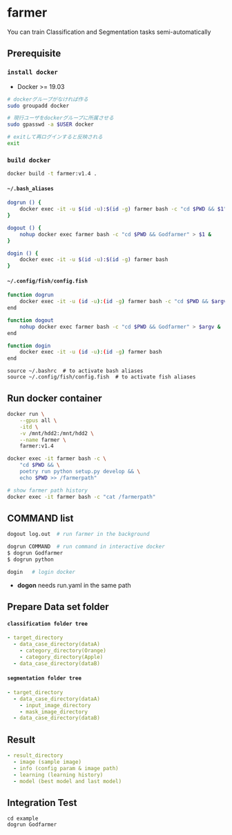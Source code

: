 # farmer

You can train Classification and Segmentation tasks semi-automatically

## Prerequisite

### `install docker`
- Docker >= 19.03
```bash
# dockerグループがなければ作る
sudo groupadd docker

# 現行ユーザをdockerグループに所属させる
sudo gpasswd -a $USER docker

# exitして再ログインすると反映される
exit
```

### `build docker`
```bash
docker build -t farmer:v1.4 .
```

#### **`~/.bash_aliases`**
```bash
dogrun () {
    docker exec -it -u $(id -u):$(id -g) farmer bash -c "cd $PWD && $1"
}

dogout () {
    nohup docker exec farmer bash -c "cd $PWD && Godfarmer" > $1 &
}

dogin () {
    docker exec -it -u $(id -u):$(id -g) farmer bash
}
```

#### **`~/.config/fish/config.fish`**
``` bash
function dogrun
    docker exec -it -u (id -u):(id -g) farmer bash -c "cd $PWD && $argv"
end

function dogout
    nohup docker exec farmer bash -c "cd $PWD && Godfarmer" > $argv &
end

function dogin
    docker exec -it -u (id -u):(id -g) farmer bash
end
```

```
source ~/.bashrc  # to activate bash aliases
source ~/.config/fish/config.fish  # to activate fish aliases
```

## Run docker container
```bash
docker run \
    --gpus all \
    -itd \
    -v /mnt/hdd2:/mnt/hdd2 \
    --name farmer \
    farmer:v1.4

docker exec -it farmer bash -c \
    "cd $PWD && \
    poetry run python setup.py develop && \
    echo $PWD >> /farmerpath"

# show farmer path history
docker exec -it farmer bash -c "cat /farmerpath"
```


## COMMAND list
```bash
dogout log.out  # run farmer in the background
```

```bash
dogrun COMMAND  # run command in interactive docker
$ dogrun Godfarmer
$ dogrun python
```

```bash
dogin   # login docker
```

* **dogon** needs run.yaml in the same path

## Prepare Data set folder

#### **`classification folder tree`**

```yaml
- target_directory
  - data_case_directory(dataA)
    - category_directory(Orange)
    - category_directory(Apple)
  - data_case_directory(dataB)
```

#### **`segmentation folder tree`**

```yaml
- target_directory
  - data_case_directory(dataA)
    - input_image_directory
    - mask_image_directory
  - data_case_directory(dataB)
```

## Result

```yaml
- result_directory
  - image (sample image)
  - info (config param & image path)
  - learning (learning history)
  - model (best model and last model)
```

## Integration Test

```
cd example
dogrun Godfarmer
```
